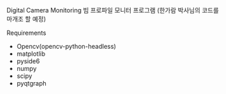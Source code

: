 Digital Camera Monitoring
빔 프로파일 모니터 프로그램
(한가람 박사님의 코드를 마개조 할 예정)

Requirements
- Opencv(opencv-python-headless)
- matplotlib
- pyside6
- numpy
- scipy
- pyqtgraph
